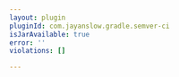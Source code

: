 ```yaml
---
layout: plugin
pluginId: com.jayanslow.gradle.semver-ci
isJarAvailable: true
error: ''
violations: []

---
```


